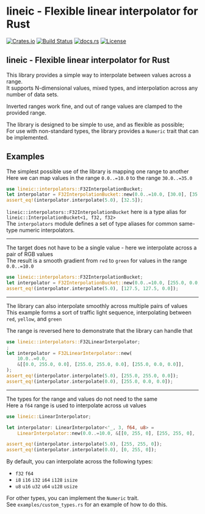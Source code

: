 <!-- cargo-rdme start -->

# lineic - Flexible linear interpolator for Rust

[![Crates.io](https://img.shields.io/crates/v/lineic.svg)](https://crates.io/crates/lineic/)
[![Build Status](https://github.com/rscarson/lineic/actions/workflows/tests.yml/badge.svg?branch=master)](https://github.com/rscarson/lineic/actions?query=branch%3Amaster)
[![docs.rs](https://img.shields.io/docsrs/lineic)](https://docs.rs/lineic/latest/)
[![License](https://img.shields.io/badge/license-MIT-blue.svg)](https://raw.githubusercontent.com/rscarson/lineic/master/LICENSE)

## lineic - Flexible linear interpolator for Rust

This library provides a simple way to interpolate between values across a range.  
It supports N-dimensional values, mixed types, and interpolation across any number of data sets.

Inverted ranges work fine, and out of range values are clamped to the provided range.

The library is designed to be simple to use, and as flexible as possible;  
For use with non-standard types, the library provides a `Numeric` trait that can be implemented.

## Examples

The simplest possible use of the library is mapping one range to another  
Here we can map values in the range `0.0..=10.0` to the range `30.0..=35.0`
```rust
use lineic::interpolators::F32InterpolationBucket;
let interpolator = F32InterpolationBucket::new(0.0..=10.0, [30.0], [35.0]);
assert_eq!(interpolator.interpolate(5.0), [32.5]);
```

`lineic::interpolators::F32InterpolationBucket` here is a type alias for `lineic::InterpolationBucket<1, f32, f32>`  
The `interpolators` module defines a set of type aliases for common same-type numeric interpolators.

-----

The target does not have to be a single value - here we interpolate across a pair of RGB values  
The result is a smooth gradient from `red` to `green` for values in the range `0.0..=10.0`
```rust
use lineic::interpolators::F32InterpolationBucket;
let interpolator = F32InterpolationBucket::new(0.0..=10.0, [255.0, 0.0, 0.0], [0.0, 255.0, 0.0]);
assert_eq!(interpolator.interpolate(5.0), [127.5, 127.5, 0.0]);
```

-----

The library can also interpolate smoothly across multiple pairs of values  
This example forms a sort of traffic light sequence, interpolating between `red`, `yellow`, and `green`

The range is reversed here to demonstrate that the library can handle that

```rust
use lineic::interpolators::F32LinearInterpolator;
;
let interpolator = F32LinearInterpolator::new(
    10.0..=0.0,
    &[[0.0, 255.0, 0.0], [255.0, 255.0, 0.0], [255.0, 0.0, 0.0]],
);
assert_eq!(interpolator.interpolate(5.0), [255.0, 255.0, 0.0]);
assert_eq!(interpolator.interpolate(0.0), [255.0, 0.0, 0.0]);
```

-----

The types for the range and values do not need to the same  
Here a `f64` range is used to interpolate across `u8` values
```rust
use lineic::LinearInterpolator;

let interpolator: LinearInterpolator<'_, 3, f64, u8> =
    LinearInterpolator::new(0.0..=10.0, &[[0, 255, 0], [255, 255, 0], [255, 0, 0]]);

assert_eq!(interpolator.interpolate(5.0), [255, 255, 0]);
assert_eq!(interpolator.interpolate(0.0), [0, 255, 0]);
```

By default, you can interpolate across the following types:
- `f32` `f64`
- `i8` `i16` `i32` `i64` `i128` `isize`
- `u8` `u16` `u32` `u64` `u128` `usize`

For other types, you can implement the `Numeric` trait.  
See `examples/custom_types.rs` for an example of how to do this.

<!-- cargo-rdme end -->
